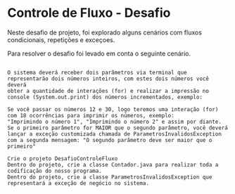 # Controle de Fluxo - Desafio
Neste desafio de projeto, foi explorado alguns cenários com fluxos condicionais, repetições e exceçoes. 

Para resolver o desafio foi levado em conta o seguinte cenário.

```

O sistema deverá receber dois parâmetros via terminal que representarão dois números inteiros, com estes dois números você deverá
obter a quantidade de interações (for) e realizar a impressão no console (System.out.print) dos números incrementados, exemplo:

Se você passar os números 12 e 30, logo teremos uma interação (for) com 18 ocorrências para imprimir os números, exemplo:
"Imprimindo o número 1", "Imprimindo o número 2" e assim por diante.
Se o primeiro parâmetro for MAIOR que o segundo parâmetro, você deverá lançar a exceção customizada chamada de ParametrosInvalidosException
com a segunda mensagem: "O segundo parâmetro deve ser maior que o primeiro"

Crie o projeto DesafioControleFluxo
Dentro do projeto, crie a classe Contador.java para realizar toda a codificação do nosso programa.
Dentro do projeto, crie a classe ParametrosInvalidosException que representará a exceção de negócio no sistema.


```





